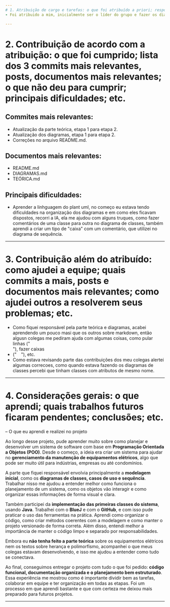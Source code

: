 ```yaml
---
# 1.⁠ ⁠Atribuição de cargo e tarefas: o que foi atribuído a priori; responsabilidades; o que foi exercido na prática; etc;
- Foi atribuido a mim, inicialmente ser o líder do grupo e fazer os diagramas, mas passamos por algumas turbulências, uma vez que o integrante responsável pela parte teórica (base do nosso projeto) desistiu da máteria, com isso, assumi também a parte teórica. Oque executei na prática foram realmente os diagramas e a parte teórica, alem de formartar, organizar e revisar o repositória grupo7.

---
```

# 2.⁠ ⁠⁠Contribuição de acordo com a atribuição: o que foi cumprido; lista dos 3 commits mais relevantes, posts, documentos mais relevantes; o que não deu para cumprir; principais dificuldades; etc.
## Commites mais relevantes:
- Atualização da parte teórica, etapa 1 para etapa 2.
- Atualização dos diagramas, etapa 1 para etapa 2.
- Correções no arquivo README.md.

## Documentos mais relevantes:
- README.md
- DIAGRAMAS.md
- TEÓRICA.md

## Principais dificuldades:
- Aprender a linhguagem do plant uml, no começo eu estava tendo dificuldades na organização dos diagramas e em como eles ficavam dispostos, recorri a IA, ela me ajudou com alguns truques, como fazer comentários de uma classe para outra no diagrama de classes, também aprendi a criar um tipo de "caixa" com um comentário, que utilizei no diagrama de sequência.

---

# 3.⁠ ⁠⁠Contribuição além do atribuído: como ajudei a equipe; quais commits a mais, posts e documentos mais relevantes; como ajudei outros a resolverem seus problemas; etc.
- Como fiquei responsável pela parte teórica e diagramas, acabei aprendendo um pouco masi que os outros sobre markdown, então algusn colegas me pediram ajuda com algumas coisas, como pular linhas ("<br>"), fazer caixas
- ("```  ```"), etc.
- Como estava revisando parte das contribuições dos meu colegas alertei algumas correcoes, como quando estava fazendo os diagramas de classes percebi que tinham classes com atributos de mesmo nome.

---

# 4.⁠ ⁠⁠Considerações gerais: o que aprendi; quais trabalhos futuros ficaram pendentes; conclusões; etc.
– O que eu aprendi e realizei no projeto

Ao longo desse projeto, pude aprender muito sobre como planejar e desenvolver um sistema de software com base em **Programação Orientada a Objetos (POO)**. Desde o começo, a ideia era criar um sistema para ajudar no **gerenciamento da manutenção de equipamentos elétricos**, algo que pode ser muito útil para indústrias, empresas ou até condomínios.

A parte que fiquei responsável envolvia principalmente a **modelagem inicial**, como os **diagramas de classes, casos de uso e sequência**. Trabalhar nisso me ajudou a entender melhor como funciona o planejamento de um sistema, como os objetos vão interagir e como organizar essas informações de forma visual e clara.

Também participei da **implementação das primeiras classes do sistema**, usando **Java**. Trabalhei com o **BlueJ** e com o **GitHub**, e com isso pude praticar o uso das ferramentas na prática. Aprendi como organizar o código, como criar métodos coerentes com a modelagem e como manter o projeto versionado de forma correta. Além disso, entendi melhor a importância de manter o código limpo e separado por responsabilidades.

Embora eu **não tenha feito a parte teórica** sobre os equipamentos elétricos nem os textos sobre herança e polimorfismo, acompanhei o que meus colegas estavam desenvolvendo, e isso me ajudou a entender como tudo se conectava.

Ao final, conseguimos entregar o projeto com tudo o que foi pedido: **código funcional, documentação organizada e o planejamento bem estruturado**. Essa experiência me mostrou como é importante dividir bem as tarefas, colaborar em equipe e ter organização em todas as etapas. Foi um processo em que aprendi bastante e que com certeza me deixou mais preparado para futuros projetos.

---

